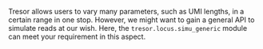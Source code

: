 Tresor allows users to vary many parameters, such as UMI lengths, in a certain range in one stop. However, we might want to gain a general API to simulate reads at our wish. Here, the `tresor.locus.simu_generic` module can meet your requirement in this aspect. 